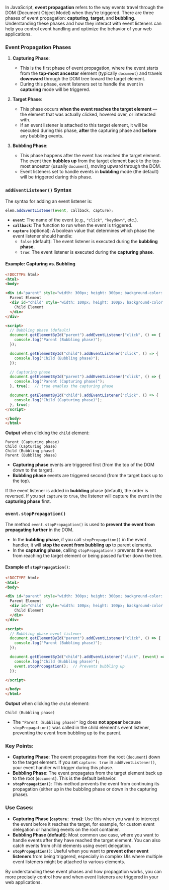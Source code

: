 In JavaScript, **event propagation** refers to the way events travel through the DOM (Document Object Model) when they're triggered. There are three phases of event propagation: **capturing**, **target**, and **bubbling**. Understanding these phases and how they interact with event listeners can help you control event handling and optimize the behavior of your web applications.

### Event Propagation Phases

1. **Capturing Phase**:
   - This is the first phase of event propagation, where the event starts from the **top-most ancestor** element (typically `document`) and travels **downward** through the DOM tree toward the target element.
   - During this phase, event listeners set to handle the event in **capturing** mode will be triggered.

2. **Target Phase**:
   - This phase occurs **when the event reaches the target element** — the element that was actually clicked, hovered over, or interacted with.
   - If an event listener is attached to this target element, it will be executed during this phase, **after** the capturing phase and **before** any bubbling events.

3. **Bubbling Phase**:
   - This phase happens after the event has reached the target element. The event then **bubbles up** from the target element back to the top-most ancestor (usually `document`), moving upward through the DOM.
   - Event listeners set to handle events in **bubbling** mode (the default) will be triggered during this phase.

### `addEventListener()` Syntax

The syntax for adding an event listener is:

```javascript
elem.addEventListener(event, callback, capture);
```

- **`event`**: The name of the event (e.g., `"click"`, `"keydown"`, etc.).
- **`callback`**: The function to run when the event is triggered.
- **`capture`** (optional): A boolean value that determines which phase the event listener should handle:
  - `false` (default): The event listener is executed during the **bubbling phase**.
  - `true`: The event listener is executed during the **capturing phase**.

#### Example: Capturing vs. Bubbling

```html
<!DOCTYPE html>
<html>
<body>

<div id="parent" style="width: 300px; height: 300px; background-color: lightblue;">
  Parent Element
  <div id="child" style="width: 100px; height: 100px; background-color: lightgreen;">
    Child Element
  </div>
</div>

<script>
  // Bubbling phase (default)
  document.getElementById("parent").addEventListener("click", () => {
    console.log("Parent (Bubbling phase)");
  });

  document.getElementById("child").addEventListener("click", () => {
    console.log("Child (Bubbling phase)");
  });

  // Capturing phase
  document.getElementById("parent").addEventListener("click", () => {
    console.log("Parent (Capturing phase)");
  }, true);  // true enables the capturing phase

  document.getElementById("child").addEventListener("click", () => {
    console.log("Child (Capturing phase)");
  }, true);
</script>

</body>
</html>
```

**Output** when clicking the `child` element:

```
Parent (Capturing phase)
Child (Capturing phase)
Child (Bubbling phase)
Parent (Bubbling phase)
```

- **Capturing phase** events are triggered first (from the top of the DOM down to the target).
- **Bubbling phase** events are triggered second (from the target back up to the top).

If the event listener is added in **bubbling** phase (default), the order is reversed. If you set `capture` to `true`, the listener will capture the event in the **capturing phase** first.

### `event.stopPropagation()`

The method `event.stopPropagation()` is used to **prevent the event from propagating further** in the DOM.

- In the **bubbling phase**, if you call `stopPropagation()` in the event handler, it will **stop the event from bubbling up** to parent elements.
- In the **capturing phase**, calling `stopPropagation()` prevents the event from reaching the target element or being passed further down the tree.

#### Example of `stopPropagation()`:

```html
<!DOCTYPE html>
<html>
<body>

<div id="parent" style="width: 300px; height: 300px; background-color: lightblue;">
  Parent Element
  <div id="child" style="width: 100px; height: 100px; background-color: lightgreen;">
    Child Element
  </div>
</div>

<script>
  // Bubbling phase event listener
  document.getElementById("parent").addEventListener("click", () => {
    console.log("Parent (Bubbling phase)");
  });

  document.getElementById("child").addEventListener("click", (event) => {
    console.log("Child (Bubbling phase)");
    event.stopPropagation();  // Prevents bubbling up
  });

</script>

</body>
</html>
```

**Output** when clicking the `child` element:

```
Child (Bubbling phase)
```

- The `"Parent (Bubbling phase)"` log does **not appear** because `stopPropagation()` was called in the child element's event listener, preventing the event from bubbling up to the parent.

### Key Points:

- **Capturing Phase**: The event propagates from the root (`document`) down to the target element. If you set `capture: true` in `addEventListener()`, your event handler will trigger during this phase.
- **Bubbling Phase**: The event propagates from the target element back up to the root (`document`). This is the default behavior.
- **`stopPropagation()`**: This method prevents the event from continuing its propagation (either up in the bubbling phase or down in the capturing phase).

### Use Cases:
- **Capturing Phase (`capture: true`)**: Use this when you want to intercept the event before it reaches the target, for example, for custom event delegation or handling events on the root container.
- **Bubbling Phase (default)**: Most common use case, where you want to handle events after they have reached the target element. You can also catch events from child elements using event delegation.
- **`stopPropagation()`**: Useful when you want to **prevent other event listeners** from being triggered, especially in complex UIs where multiple event listeners might be attached to various elements.

By understanding these event phases and how propagation works, you can more precisely control how and when event listeners are triggered in your web applications.
